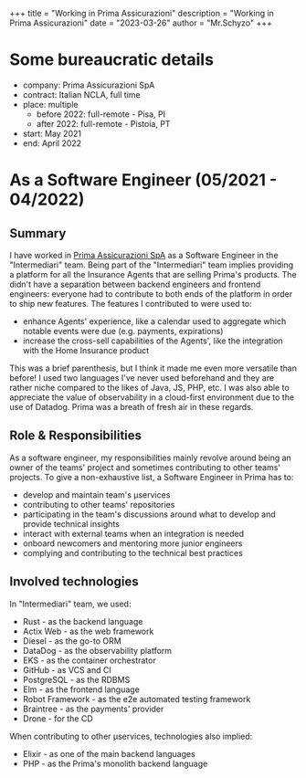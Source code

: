 +++
title = "Working in Prima Assicurazioni"
description = "Working in Prima Assicurazioni"
date = "2023-03-26"
author = "Mr.Schyzo"
+++

# Some bureaucratic details
- company: Prima Assicurazioni SpA
- contract: Italian NCLA, full time
- place: multiple
  - before 2022: full-remote - Pisa, PI
  - after 2022: full-remote - Pistoia, PT
- start: May 2021
- end: April 2022

# As a Software Engineer (05/2021 - 04/2022)

## Summary

I have worked in [Prima Assicurazioni SpA](https://www.prima.it/) as a Software Engineer in the "Intermediari" team. Being part of 
the "Intermediari" team implies providing a platform for all the Insurance Agents that are selling Prima's products. 
The didn't have a separation between backend engineers and frontend engineers: everyone had to contribute to both ends of the
platform in order to ship new features. The features I contributed to were used to:
- enhance Agents' experience, like a calendar used to aggregate which notable events were due (e.g. payments, expirations)
- increase the cross-sell capabilities of the Agents', like the integration with the Home Insurance product

This was a brief parenthesis, but I think it made me even more versatile than before! I used two languages I've never used 
beforehand and they are rather niche compared to the likes of Java, JS, PHP, etc. I was also able to appreciate the value
of observability in a cloud-first environment due to the use of Datadog.
Prima was a breath of fresh air in these regards.

## Role & Responsibilities

As a software engineer, my responsibilities mainly revolve around being an owner of the teams' project and sometimes contributing
to other teams' projects. To give a non-exhaustive list, a Software Engineer in Prima has to:
- develop and maintain team's µservices
- contributing to other teams' repositories
- participating in the team's discussions around what to develop and provide technical insights
- interact with external teams when an integration is needed
- onboard newcomers and mentoring more junior engineers
- complying and contributing to the technical best practices

## Involved technologies

In "Intermediari" team, we used:
- Rust - as the backend language
- Actix Web - as the web framework
- Diesel - as the go-to ORM
- DataDog - as the observability platform
- EKS - as the container orchestrator
- GitHub - as VCS and CI
- PostgreSQL - as the RDBMS
- Elm - as the frontend language
- Robot Framework - as the e2e automated testing framework
- Braintree - as the payments' provider
- Drone - for the CD

When contributing to other µservices, technologies also implied:
- Elixir - as one of the main backend languages
- PHP - as the Prima's monolith backend language
